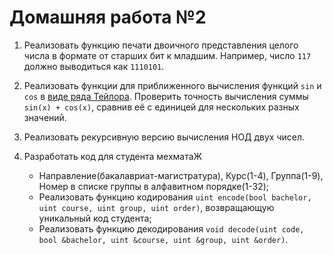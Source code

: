 ﻿# Домашняя работа №2

1. Реализовать функцию печати двоичного представления целого числа в формате от старших бит к младшим. Например, число `117` должно выводиться как `1110101`. 

2. Реализовать функции для приближенного вычисления функций `sin` и `cos` в [виде ряда Тейлора](https://ru.wikipedia.org/wiki/%D0%A2%D1%80%D0%B8%D0%B3%D0%BE%D0%BD%D0%BE%D0%BC%D0%B5%D1%82%D1%80%D0%B8%D1%87%D0%B5%D1%81%D0%BA%D0%B8%D0%B5_%D1%84%D1%83%D0%BD%D0%BA%D1%86%D0%B8%D0%B8#%D0%9E%D0%BF%D1%80%D0%B5%D0%B4%D0%B5%D0%BB%D0%B5%D0%BD%D0%B8%D0%B5_%D1%82%D1%80%D0%B8%D0%B3%D0%BE%D0%BD%D0%BE%D0%BC%D0%B5%D1%82%D1%80%D0%B8%D1%87%D0%B5%D1%81%D0%BA%D0%B8%D1%85_%D1%84%D1%83%D0%BD%D0%BA%D1%86%D0%B8%D0%B9_%D1%87%D0%B5%D1%80%D0%B5%D0%B7_%D1%80%D1%8F%D0%B4%D1%8B). 
Проверить точность вычисления суммы `sin(x) + cos(x)`, сравнив её с единицей для нескольких разных значений.

3. Реализовать рекурсивную версию вычисления НОД двух чисел.

4. Разработать код для студента мехматаЖ
   - Направление(бакалавриат-магистратура), Курс(1-4), Группа(1-9), Номер в списке группы в алфавитном порядке(1-32);
   - Реализовать функцию кодирования `uint encode(bool bachelor, uint course, uint group, uint order)`, возвращающую уникальный код студента;
   - Реализовать функцию декодирования `void decode(uint code, bool &bachelor, uint &course, uint &group, uint &order)`.